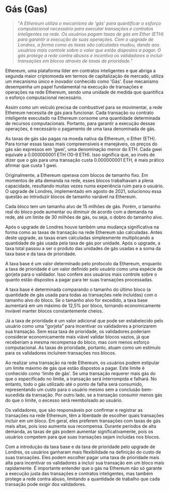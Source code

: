 # Gás (Gas)

>"*A Ethereum utiliza o mecanismo de 'gás' para quantificar o esforço computacional necessário para executar transações e contratos inteligentes na rede. Os usuários pagam taxas de gás em Ether (ETH) para garantir a execução de suas operações. Com o upgrade de Londres, a forma como as taxas são calculadas mudou, dando aos usuários mais controle sobre o valor que estão dispostos a pagar. O gás protege a rede contra abusos e incentiva os validadores a incluir transações em blocos através de taxas de prioridade.*"

Ethereum, uma plataforma líder em contratos inteligentes e que abriga a segunda maior criptomoeda em termos de capitalização de mercado, utiliza um mecanismo único e inovador conhecido como 'Gás'. Esse mecanismo desempenha um papel fundamental na execução de transações e operações na rede Ethereum, sendo uma unidade de medida que quantifica o esforço computacional necessário.

Assim como um veículo precisa de combustível para se movimentar, a rede Ethereum necessita de gás para funcionar. Cada transação ou contrato inteligente executado na Ethereum consome uma quantidade determinada de recursos computacionais. Portanto, para garantir a execução dessas operações, é necessário o pagamento de uma taxa denominada de gás.

As taxas de gás são pagas na moeda nativa da Ethereum, o Ether (ETH). Para tornar essas taxas mais compreensíveis e manejáveis, os preços do gás são expressos em 'gwei', uma denominação menor do ETH. Cada gwei equivale a 0.000000001 ETH (10-9 ETH). Isso significa que, ao invés de dizer que o gás para uma transação custa 0.000000001 ETH, é mais prático afirmar que custa 1 gwei.

Originalmente, a Ethereum operava com blocos de tamanho fixo. Em momentos de alta demanda na rede, esses blocos trabalhavam a plena capacidade, resultando muitas vezes numa experiência ruim para o usuário. O upgrade de Londres, implementado em agosto de 2021, solucionou essa questão ao introduzir blocos de tamanho variável na Ethereum.

Cada bloco tem um tamanho alvo de 15 milhões de gás. Porém, o tamanho real do bloco pode aumentar ou diminuir de acordo com a demanda na rede, até um limite de 30 milhões de gás, ou seja, o dobro do tamanho alvo.

Após o upgrade de Londres houve também uma mudança significativa na forma como as taxas de transação na rede Ethereum são calculadas. Antes deste upgrade, as taxas eram calculadas simplesmente multiplicando a quantidade de gás usada pela taxa de gás por unidade. Após o upgrade, a taxa total passou a ser o produto das unidades de gás usadas e a soma da taxa base e da taxa de prioridade.

A taxa base é um valor determinado pelo protocolo da Ethereum, enquanto a taxa de prioridade é um valor definido pelo usuário como uma espécie de gorjeta para o validador. Isso confere aos usuários mais controle sobre o quanto estão dispostos a pagar para ter suas transações processadas.

A taxa base é determinada comparando o tamanho do último bloco (a quantidade de gás usada para todas as transações nele incluídas) com o tamanho alvo do bloco. Se o tamanho alvo for excedido, a taxa base aumentará em um máximo de 12,5% por bloco, tornando economicamente inviável manter blocos constantemente cheios.

Já a taxa de prioridade é um valor adicional que pode ser estabelecido pelo usuário como uma "gorjeta" para incentivar os validadores a priorizarem sua transação. Sem essa taxa de prioridade, os validadores poderiam considerar economicamente mais viável validar blocos vazios, já que receberiam a mesma recompensa do bloco, mas com menos esforço computacional. As taxas de prioridade, portanto, atuam como um estímulo para os validadores incluírem transações nos blocos.

Ao realizar uma transação na rede Ethereum, os usuários podem estipular um limite máximo de gás que estão dispostos a pagar. Este limite é conhecido como 'limite de gás'. Se uma transação requerer mais gás do que o especificado no limite, a transação será interrompida e falhará. No entanto, todo o gás utilizado até o ponto de falha será consumido, representando um custo para o usuário mesmo sem a conclusão bem-sucedida da transação. Por outro lado, se a transação consumir menos gás do que o limite, o excesso será reembolsado ao usuário.

Os validadores, que são responsáveis por confirmar e registrar as transações na rede Ethereum, têm a liberdade de escolher quais transações incluir em um bloco. Em geral, eles preferem transações com taxas de gás mais altas, pois isso aumenta sua recompensa. Durante períodos de alta demanda, as taxas de gás podem aumentar significativamente, pois os usuários competem para que suas transações sejam incluídas nos blocos.

Com a introdução da taxa base e da taxa de prioridade pelo upgrade de Londres, os usuários ganharam mais flexibilidade na definição do custo de suas transações. Eles podem escolher pagar uma taxa de prioridade mais alta para incentivar os validadores a incluir sua transação em um bloco mais rapidamente. É importante entender que o gás na Ethereum não só garante a execução justa das transações e contratos inteligentes, mas também protege a rede contra abuso, limitando a quantidade de trabalho que cada transação pode exigir dos validadores.